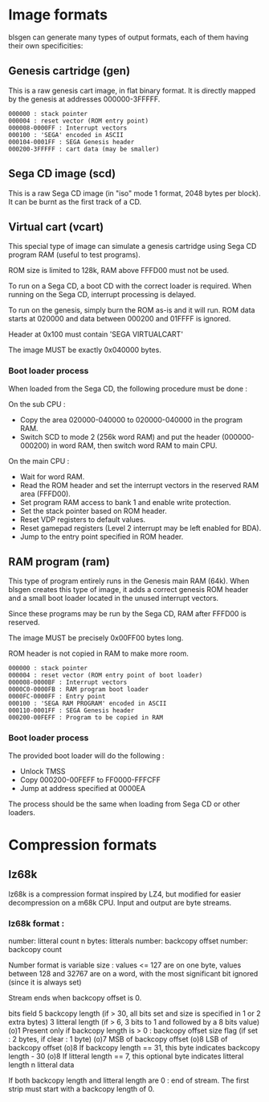 Image formats
=============

blsgen can generate many types of output formats, each of them having their own specificities:

Genesis cartridge (gen)
-----------------------

This is a raw genesis cart image, in flat binary format. It is directly mapped by the genesis at addresses 000000-3FFFFF.

    000000 : stack pointer
    000004 : reset vector (ROM entry point)
    000008-0000FF : Interrupt vectors
    000100 : 'SEGA' encoded in ASCII
    000104-0001FF : SEGA Genesis header
    000200-3FFFFF : cart data (may be smaller)


Sega CD image (scd)
-------------------

This is a raw Sega CD image (in "iso" mode 1 format, 2048 bytes per block). It can be burnt as the first track of a CD.


Virtual cart (vcart)
--------------------

This special type of image can simulate a genesis cartridge using Sega CD program RAM (useful to test programs).

ROM size is limited to 128k, RAM above FFFD00 must not be used.

To run on a Sega CD, a boot CD with the correct loader is required. When running on the Sega CD, interrupt processing is delayed.

To run on the genesis, simply burn the ROM as-is and it will run. ROM data starts at 020000 and data between 000200 and 01FFFF is ignored.

Header at 0x100 must contain 'SEGA VIRTUALCART'

The image MUST be exactly 0x040000 bytes.


### Boot loader process

When loaded from the Sega CD, the following procedure must be done :

On the sub CPU :

 * Copy the area 020000-040000 to 020000-040000 in the program RAM.
 * Switch SCD to mode 2 (256k word RAM) and put the header (000000-000200) in word RAM, then switch word RAM to main CPU.
 
On the main CPU :

 * Wait for word RAM.
 * Read the ROM header and set the interrupt vectors in the reserved RAM area (FFFD00).
 * Set program RAM access to bank 1 and enable write protection.
 * Set the stack pointer based on ROM header.
 * Reset VDP registers to default values.
 * Reset gamepad registers (Level 2 interrupt may be left enabled for BDA).
 * Jump to the entry point specified in ROM header.


RAM program (ram)
-----------------

This type of program entirely runs in the Genesis main RAM (64k). When blsgen creates this type of image, it adds a correct genesis ROM header and a small boot loader located in the unused interrupt vectors.

Since these programs may be run by the Sega CD, RAM after FFFD00 is reserved.

The image MUST be precisely 0x00FF00 bytes long.

ROM header is not copied in RAM to make more room.

    000000 : stack pointer
    000004 : reset vector (ROM entry point of boot loader)
    000008-0000BF : Interrupt vectors
    0000C0-0000FB : RAM program boot loader
    0000FC-0000FF : Entry point
    000100 : 'SEGA RAM PROGRAM' encoded in ASCII
    000110-0001FF : SEGA Genesis header
    000200-00FEFF : Program to be copied in RAM


### Boot loader process

The provided boot loader will do the following :

 * Unlock TMSS
 * Copy 000200-00FEFF to FF0000-FFFCFF
 * Jump at address specified at 0000EA

The process should be the same when loading from Sega CD or other loaders.


Compression formats
===================

lz68k
-----

lz68k is a compression format inspired by LZ4, but modified for easier decompression on a m68k CPU. Input and output are byte streams.

### lz68k format :

  number: litteral count
 n bytes: litterals
  number: backcopy offset
  number: backcopy count

Number format is variable size : values <= 127 are on one byte, values between 128 and 32767 are on a word, with the most significant bit ignored (since it is always set)

Stream ends when backcopy offset is 0.


bits field
   5 backcopy length (if > 30, all bits set and size is specified in 1 or 2 extra bytes)
   3 litteral length (if > 6, 3 bits to 1 and followed by a 8 bits value)
(o)1 Present only if backcopy length is > 0 : backcopy offset size flag (if set : 2 bytes, if clear : 1 byte)
(o)7 MSB of backcopy offset
(o)8 LSB of backcopy offset
(o)8 If backcopy length == 31, this byte indicates backcopy length - 30
(o)8 If litteral length == 7, this optional byte indicates litteral length
   n litteral data

If both backcopy length and litteral length are 0 : end of stream. The first strip must start with a backcopy length of 0.
